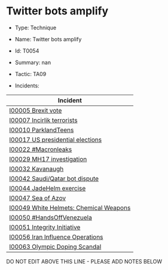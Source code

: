 # Twitter bots amplify

* Type: Technique

* Name: Twitter bots amplify

* Id: T0054

* Summary: nan

* Tactic: TA09

* Incidents:

| Incident |
| --------- |
| [I00005 Brexit vote](../incidents/I00005.md) |
| [I00007 Incirlik terrorists](../incidents/I00007.md) |
| [I00010 ParklandTeens](../incidents/I00010.md) |
| [I00017 US presidential elections](../incidents/I00017.md) |
| [I00022 #Macronleaks](../incidents/I00022.md) |
| [I00029 MH17 investigation](../incidents/I00029.md) |
| [I00032 Kavanaugh](../incidents/I00032.md) |
| [I00042 Saudi/Qatar bot dispute](../incidents/I00042.md) |
| [I00044 JadeHelm exercise](../incidents/I00044.md) |
| [I00047 Sea of Azov](../incidents/I00047.md) |
| [I00049 White Helmets: Chemical Weapons](../incidents/I00049.md) |
| [I00050 #HandsOffVenezuela](../incidents/I00050.md) |
| [I00051 Integrity Initiative](../incidents/I00051.md) |
| [I00056 Iran Influence Operations](../incidents/I00056.md) |
| [I00063 Olympic Doping Scandal](../incidents/I00063.md) |

DO NOT EDIT ABOVE THIS LINE - PLEASE ADD NOTES BELOW
